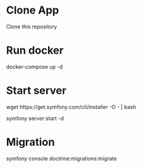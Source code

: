 <h1>Clone App</h1>
Clone this repository

<h1>Run docker</h1>
docker-compose up -d

<h1>Start server</h1>
wget https://get.symfony.com/cli/installer -O - | bash

symfony server:start -d

<h1>Migration</h1>
symfony console doctrine:migrations:migrate

